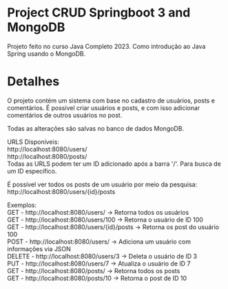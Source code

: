 # Project CRUD Springboot 3 and MongoDB

Projeto feito no curso Java Completo 2023. Como introdução ao Java Spring usando o MongoDB.

# Detalhes

O projeto contém um sistema com base no cadastro de usuários, posts e comentários.
É possível criar usuários e posts, e com isso adicionar comentários de outros usuários no post.

Todas as alterações são salvas no banco de dados MongoDB.

URLS Disponíveis:<br/>
http://localhost:8080/users/<br/>
http://localhost:8080/posts/<br/>
Todas as URLS podem ter um ID adicionado após a barra '/'. Para busca de um ID específico.

É possível ver todos os posts de um usuário por meio da pesquisa:<br/>
http://localhost:8080/users/{id}/posts<br/>

Exemplos:<br/>
GET - http://localhost:8080/users/ -> Retorna todos os usuários<br/>
GET - http://localhost:8080/users/100 -> Retorna o usuário de ID 100<br/>
GET - http://localhost:8080/users/{id}/posts -> Retorna os post do usuário 100<br/>
POST - http://localhost:8080/users/ -> Adiciona um usuário com informações via JSON<br/>
DELETE - http://localhost:8080/users/3 -> Deleta o usuário de ID 3<br/>
PUT - http://localhost:8080/users/7 -> Atualiza o usuário de ID 7<br/>
GET - http://localhost:8080/posts/ -> Retorna todos os posts<br/>
GET - http://localhost:8080/posts/10 -> Retorna o post de ID 10<br/>
